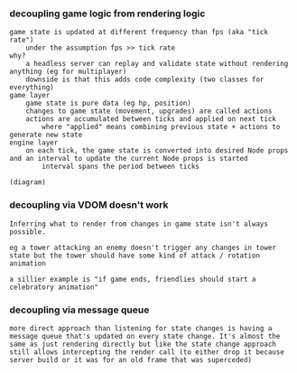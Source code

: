 ### decoupling game logic from rendering logic
    game state is updated at different frequency than fps (aka "tick rate")
        under the assumption fps >> tick rate
    why?
        a headless server can replay and validate state without rendering anything (eg for multiplayer)
        downside is that this adds code complexity (two classes for everything)
    game layer
        game state is pure data (eg hp, position)
        changes to game state (movement, upgrades) are called actions
        actions are accumulated between ticks and applied on next tick
            where "applied" means combining previous state + actions to generate new state
    engine layer
        on each tick, the game state is converted into desired Node props and an interval to update the current Node props is started
            interval spans the period between ticks

    (diagram)

### decoupling via VDOM doesn't work
    Inferring what to render from changes in game state isn't always possible.
    
    eg a tower attacking an enemy doesn't trigger any changes in tower state but the tower should have some kind of attack / rotation animation
    
    a sillier example is "if game ends, friendlies should start a celebratory animation"

### decoupling via message queue
    more direct approach than listening for state changes is having a message queue that's updated on every state change. It's almost the same as just rendering directly but like the state change approach still allows intercepting the render call (to either drop it because server build or it was for an old frame that was superceded)